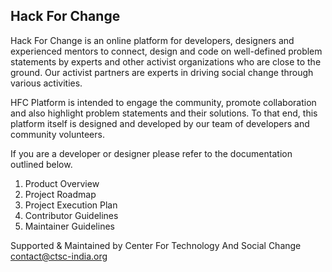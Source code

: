 ## Hack For Change

Hack For Change is an online platform for developers, designers and experienced mentors to connect, design and code on well-defined problem statements by experts and other activist organizations who are close to the ground. Our activist partners are experts in driving social change through various activities.

HFC Platform is intended to engage the community, promote collaboration and also highlight problem statements and their solutions. To that end, this platform itself is designed and developed by our team of developers and community volunteers.

If you are a developer or designer please refer to the documentation outlined below.

1. Product Overview
2. Project Roadmap
3. Project Execution Plan
4. Contributor Guidelines
5. Maintainer Guidelines

Supported & Maintained by 
Center For Technology And Social Change
contact@ctsc-india.org